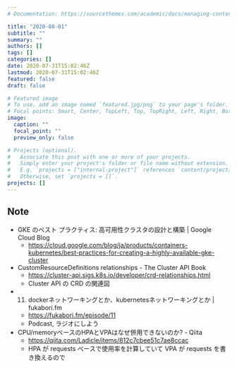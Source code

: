 ```yaml
---
# Documentation: https://sourcethemes.com/academic/docs/managing-content/

title: "2020-08-01"
subtitle: ""
summary: ""
authors: []
tags: []
categories: []
date: 2020-07-31T15:02:46Z
lastmod: 2020-07-31T15:02:46Z
featured: false
draft: false

# Featured image
# To use, add an image named `featured.jpg/png` to your page's folder.
# Focal points: Smart, Center, TopLeft, Top, TopRight, Left, Right, BottomLeft, Bottom, BottomRight.
image:
  caption: ""
  focal_point: ""
  preview_only: false

# Projects (optional).
#   Associate this post with one or more of your projects.
#   Simply enter your project's folder or file name without extension.
#   E.g. `projects = ["internal-project"]` references `content/project/deep-learning/index.md`.
#   Otherwise, set `projects = []`.
projects: []
---
```


## Note

* GKE のベスト プラクティス: 高可用性クラスタの設計と構築 | Google Cloud Blog
  * https://cloud.google.com/blog/ja/products/containers-kubernetes/best-practices-for-creating-a-highly-available-gke-cluster
* CustomResourceDefinitions relationships - The Cluster API Book
  * https://cluster-api.sigs.k8s.io/developer/crd-relationships.html
  * Cluster API の CRD の関連図
* 11. dockerネットワーキングとか、kubernetesネットワーキングとか | fukabori.fm
  * https://fukabori.fm/episode/11
  * Podcast, ラジオにしよう
* CPU/memoryベースのHPAとVPAはなぜ併用できないのか? - Qiita
  * https://qiita.com/Ladicle/items/812c7cbee51c7ae8ccac
  * HPA が requests ベースで使用率を計算していて VPA が requests を書き換えるので

